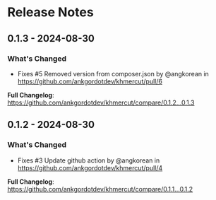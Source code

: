 # Release Notes

## 0.1.3 - 2024-08-30

### What's Changed

* Fixes #5 Removed version from composer.json by @angkorean in https://github.com/ankgordotdev/khmercut/pull/6

**Full Changelog**: https://github.com/ankgordotdev/khmercut/compare/0.1.2...0.1.3

## 0.1.2 - 2024-08-30

### What's Changed

* Fixes #3 Update github action by @angkorean in https://github.com/ankgordotdev/khmercut/pull/4

**Full Changelog**: https://github.com/ankgordotdev/khmercut/compare/0.1.1...0.1.2
